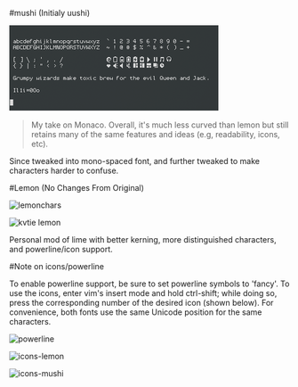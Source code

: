 #mushi (Initialy uushi)

![mushichars](mushi.png)


>My take on Monaco. Overall, it's much less curved than lemon but still retains many of the same features and ideas (e.g, readability, icons, etc).

Since tweaked into mono-spaced font, and further tweaked to make characters harder to confuse.

#Lemon (No Changes From Original)

![lemonchars](http://i.imgur.com/YC3FTZy.png)

![kvtie lemon](http://i.imgur.com/TQPfn4o.png)

Personal mod of lime with better kerning, more distinguished characters, and powerline/icon support.



#Note on icons/powerline

To enable powerline support, be sure to set powerline symbols to 'fancy'. To use the icons, enter vim's insert mode and hold ctrl-shift; while doing so, press the corresponding number of the desired icon (shown below). For convenience, both fonts use the same Unicode position for the same characters.

![powerline](http://i.imgur.com/BCSttT8.png)

![icons-lemon](http://a.pomf.se/9Xz4.png)

![icons-mushi](http://i.imgur.com/IouAScQ.png)
